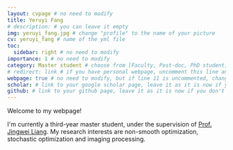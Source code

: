 ```yaml
---
layout: cvpage # no need to modify
title: Yeruyi Fang
# description: # you can leave it empty
img: yeruyi_fang.jpg # change "profile" to the name of your picture
cv: yeruyi_fang # name of the yml file
toc:
  sidebar: right # no need to modify
importance: 1 # no need to modify
category: Master student # choose from [Faculty, Post-doc, PhD student, Master student, Undergraduate, Alumni]
# redirect: link # if you have personal webpage, uncomment this line and replace "link" with the url of your personal webpage
webpage: true # no need to modify, but if line 11 is uncommented, change "true" to "false"
scholar: # link to your google scholar page, leave it as it is now if you don't have one
github: # link to your github page, leave it as it is now if you don't have one
---
```


Welcome to my webpage!

I'm currently a third-year master student, under the supervision of [Prof. Jingwei Liang](https://jliang993.github.io/). My research interests are non-smooth optimization, stochastic optimization and imaging processing. 